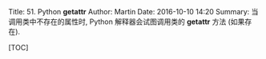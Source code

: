 Title: 51. Python __getattr__
Author: Martin
Date: 2016-10-10 14:20
Summary: 当调用类中不存在的属性时, Python 解释器会试图调用类的 __getattr__ 方法 (如果存在).

[TOC]

